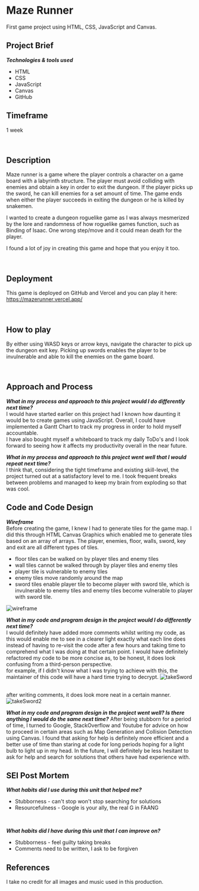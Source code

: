 # Maze Runner
First game project using HTML, CSS, JavaScript and Canvas.

## Project Brief
***Technologies & tools used***
- HTML
- CSS
- JavaScript
- Canvas
- GitHub

## Timeframe
1 week

<br>

## Description
Maze runner is a game where the player controls a character on a game board with a labyrinth structure. The player must avoid colliding with enemies and obtain a key in order to exit the dungeon. If the player picks up the sword, he can kill enemies for a set amount of time.
The game ends when either the player succeeds in exiting the dungeon or he is killed by snakemen.

I wanted to create a dungeon roguelike game as I was always mesmerized by the lore and randomness of how roguelike games function, such as 
Binding of Isaac. One wrong step/move and it could mean death for the player.

I found a lot of joy in creating this game and hope that you enjoy it too.

<br>

## Deployment
This game is deployed on GitHub and Vercel and you can play it here: https://mazerunner.vercel.app/

<br>

## How to play
By either using WASD keys or arrow keys, navigate the character to pick up the dungeon exit key. Picking up swords enables the player to be invulnerable and able to kill the enemies on the game board.

<br>


## Approach and Process


***What in my process and approach to this project would I do differently next time?*** <br>
I would have started earlier on this project had I known how daunting it would be to create games using JavaScript. Overall, I could have implemented a Gantt Chart to track my progress in order to hold myself accountable. <br>
I have also bought myself a whiteboard to track my daily ToDo's and I look forward to seeing how it affects my productivity overall in the near future.

***What in my process and approach to this project went well that I would repeat next time?*** <br>
I think that, considering the tight timeframe and existing skill-level, the project turned out at a satisfactory level to me. I took frequent breaks between problems and managed to keep my brain from exploding so that was cool.

## Code and Code Design

***Wireframe*** <br>
Before creating the game, I knew I had to generate tiles for the game map. I did this through HTML Canvas Graphics which enabled me to generate tiles based on an array of arrays.
The player, enemies, floor, walls, sword, key and exit are all different types of tiles. <br>
 - floor tiles can be walked on by player tiles and enemy tiles
 - wall tiles cannot be walked through by player tiles and enemy tiles
 - player tile is vulnerable to enemy tiles
 - enemy tiles move randomly around the map
 - sword tiles enable player tile to become player with sword tile, which is invulnerable to enemy tiles and enemy tiles become vulnerable to player with sword tile.

![wireframe](https://user-images.githubusercontent.com/98401776/168568961-536cc36e-f995-4fb8-adfa-37854e56d6c3.jpg)

***What in my code and program design in the project would I do differently next time?*** <br>
I would definitely have added more comments whilst writing my code, as this would enable me to see in a clearer light exactly what each line does instead of having to re-visit the code after a few hours and taking time to comprehend what I was doing at that certain point.
I would have definitely refactored my code to be more concise as, to be honest, it does look confusing from a third-person perspective.
<br> for example, if I didn't know what I was trying to achieve with this, the maintainer of this code will have a hard time trying to decrypt.
![takeSword](https://user-images.githubusercontent.com/98401776/168574551-d61e498a-8700-4039-b90f-a26825c3461d.PNG)

<br> after writing comments, it does look more neat in a certain manner.
![takeSword2](https://user-images.githubusercontent.com/98401776/168574595-8baa6aee-6d19-44f4-9744-8f954cb930aa.PNG)


***What in my code and program design in the project went well? Is there anything I would do the same next time?***
After being stubborn for a period of time, I turned to Google, StackOverflow and Youtube for advice on how to proceed in certain areas such as Map Generation and Collision Detection using Canvas. I found that asking for help is definitely more efficient and a better use of time
than staring at code for long periods hoping for a light bulb to light up in my head. In the future, I will definitely be less hesitant to ask for help and search for solutions that others have had experience with.


## SEI Post Mortem

***What habits did I use during this unit that helped me?***
- Stubborness - can't stop won't stop searching for solutions
- Resourcefulness - Google is your ally, the real G in FAANG

<br>

***What habits did I have during this unit that I can improve on?***
- Stubborness - feel guilty taking breaks
- Comments need to be written, I ask to be forgiven

## References
I take no credit for all images and music used in this production.



